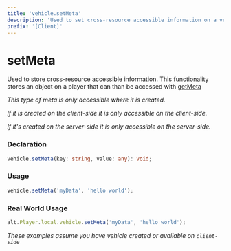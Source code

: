 ```yaml
---
title: 'vehicle.setMeta'
description: 'Used to set cross-resource accessible information on a vehicle.'
prefix: '[Client]'
---
```


# setMeta

Used to store cross-resource accessible information. This functionality stores an object on a player that can than be accessed with [getMeta](./getMeta.md)

_This type of meta is only accessible where it is created._

_If it is created on the client-side it is only accessible on the client-side._

_If it's created on the server-side it is only accessible on the server-side._

### Declaration

```typescript
vehicle.setMeta(key: string, value: any): void;
```

### Usage

```js
vehicle.setMeta('myData', 'hello world');
```

### Real World Usage

```js
alt.Player.local.vehicle.setMeta('myData', 'hello world');
```

_These examples assume you have vehicle created or available on `client-side`_